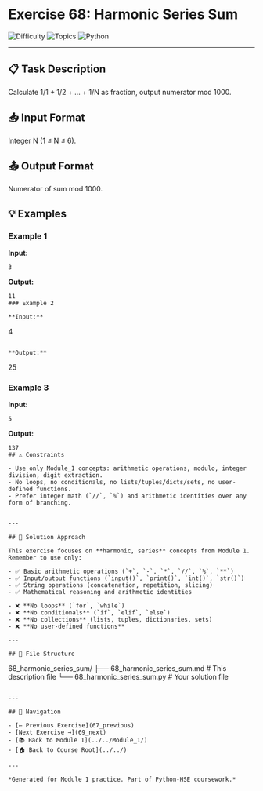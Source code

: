 # Exercise 68: Harmonic Series Sum

![Difficulty](https://img.shields.io/badge/Difficulty-Module%201-green)
![Topics](https://img.shields.io/badge/Topics-harmonic%2C%20series-blue)
![Python](https://img.shields.io/badge/Python-Module%201%20Concepts-yellow)

---

## 📋 Task Description

Calculate 1/1 + 1/2 + ... + 1/N as fraction, output numerator mod 1000.
## 📥 Input Format

Integer N (1 ≤ N ≤ 6).
## 📤 Output Format

Numerator of sum mod 1000.
## 💡 Examples

### Example 1

**Input:**
```
3
```

**Output:**
```
11
### Example 2

**Input:**
```
4
```

**Output:**
```
25
### Example 3

**Input:**
```
5
```

**Output:**
```
137
## ⚠️ Constraints

- Use only Module_1 concepts: arithmetic operations, modulo, integer division, digit extraction.
- No loops, no conditionals, no lists/tuples/dicts/sets, no user-defined functions.
- Prefer integer math (`//`, `%`) and arithmetic identities over any form of branching.


---

## 🎯 Solution Approach

This exercise focuses on **harmonic, series** concepts from Module 1. Remember to use only:

- ✅ Basic arithmetic operations (`+`, `-`, `*`, `//`, `%`, `**`)
- ✅ Input/output functions (`input()`, `print()`, `int()`, `str()`)
- ✅ String operations (concatenation, repetition, slicing)
- ✅ Mathematical reasoning and arithmetic identities

- ❌ **No loops** (`for`, `while`)
- ❌ **No conditionals** (`if`, `elif`, `else`)
- ❌ **No collections** (lists, tuples, dictionaries, sets)
- ❌ **No user-defined functions**

---

## 📁 File Structure
```
68_harmonic_series_sum/
├── 68_harmonic_series_sum.md     # This description file
└── 68_harmonic_series_sum.py     # Your solution file
```

---

## 🔗 Navigation

- [← Previous Exercise](67_previous) 
- [Next Exercise →](69_next)
- [📚 Back to Module 1](../../Module_1/)
- [🏠 Back to Course Root](../../)

---

*Generated for Module 1 practice. Part of Python-HSE coursework.*
